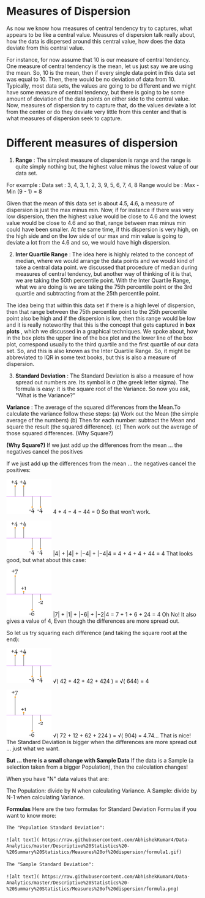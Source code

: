 # Measures of Dispersion

As now we know how measures of central tendency try to captures, what appears to be like a central value. Measures of dispersion talk really about, how the data is dispersed around this central value, how does the data deviate from this central value.

For instance, for now assume that 10 is our measure of central tendency. One measure of central tendency is the mean, let us just say we are using the mean. So, 10 is the mean, then if every single data point in this data set was equal to 10. Then, there would be no deviation of data from 10. Typically, most data sets, the values are going to be different and we might have some measure of central tendency, but there is going to be some amount of deviation of the data points on either side to the central value. Now, measures of dispersion try to capture that, do the values deviate a lot from the center or do they deviate very little from this center and that is what measures of dispersion seek to capture.

# Different measures of dispersion

1. **Range** : The simplest measure of dispersion is range and the range is quite simply nothing but, the highest value minus the lowest value of our data set.

For example : Data set : 3, 4, 3, 1, 2, 3, 9, 5, 6, 7, 4, 8
Range would be : Max - Min (9 - 1) = 8

Given that the mean of this data set is about 4.5, 4.6, a measure of dispersion is just the max minus min. Now, if for instance if there was very low dispersion, then the highest value would be close to 4.6 and the lowest value would be close to 4.6 and so that, range between max minus min could have been smaller. At the same time, if this dispersion is very high, on the high side and on the low side of our max and min value is going to deviate a lot from the 4.6 and so, we would have high dispersion.

2. **Inter Quartile Range** : The idea here is highly related to the concept of median, where we would arrange the data points and we would kind of take a central data point. we discussed that procedure of median during measures of central tendency, but another way of thinking of it is that, we are taking the 50th percentile point. With the Inter Quartile Range, what we are doing is we are taking the 75th percentile point or the 3rd quartile and subtracting from at the 25th percentile point.

The idea being that within this data set if there is a high level of dispersion, then that range between the 75th percentile point to the 25th percentile point also be high and if the dispersion is low, then this range would be low and it is really noteworthy that this is the concept that gets captured in **box plots** , which we discussed in a graphical techniques. We spoke about, how in the box plots the upper line of the box plot and the lower line of the box plot, correspond usually to the third quartile and the first quartile of our data set. So, and this is also known as the Inter Quartile Range. So, it might be abbreviated to IQR in some text books, but this is also a measure of dispersion.

3. **Standard Deviation** : The Standard Deviation is also a measure of how spread out numbers are. Its symbol is σ (the greek letter sigma).
The formula is easy: it is the square root of the Variance. So now you ask, "What is the Variance?"

**Variance** : The average of the squared differences from the Mean.To calculate the variance follow these steps:
(a) Work out the Mean (the simple average of the numbers)
(b) Then for each number: subtract the Mean and square the result (the squared difference).
(c) Then work out the average of those squared differences. (Why Square?)

**(Why Square?)** If we just add up the differences from the mean ... the negatives cancel the positives

If we just add up the differences from the mean ... the negatives cancel the positives:

![alt text]( https://raw.githubusercontent.com/AbhishekKumar4/Data-Analytics/master/Descriptive%20Statistics%20-%20Summary%20Statistics/Measures%20of%20dispersion/sd1.gif)  4 + 4 − 4 − 44  = 0
So that won't work.

![alt text]( https://raw.githubusercontent.com/AbhishekKumar4/Data-Analytics/master/Descriptive%20Statistics%20-%20Summary%20Statistics/Measures%20of%20dispersion/sd1.gif)  |4| + |4| + |−4| + |−4|4  =  4 + 4 + 4 + 44 = 4
That looks good, but what about this case:

![alt text]( https://raw.githubusercontent.com/AbhishekKumar4/Data-Analytics/master/Descriptive%20Statistics%20-%20Summary%20Statistics/Measures%20of%20dispersion/sd2.gif)  |7| + |1| + |−6| + |−2|4  =  7 + 1 + 6 + 24 = 4
Oh No! It also gives a value of 4, Even though the differences are more spread out.

So let us try squaring each difference (and taking the square root at the end):

![alt text]( https://raw.githubusercontent.com/AbhishekKumar4/Data-Analytics/master/Descriptive%20Statistics%20-%20Summary%20Statistics/Measures%20of%20dispersion/sd1.gif)  √( 42 + 42 + 42 + 424 ) = √( 644) = 4

![alt text]( https://raw.githubusercontent.com/AbhishekKumar4/Data-Analytics/master/Descriptive%20Statistics%20-%20Summary%20Statistics/Measures%20of%20dispersion/sd2.gif)  √( 72 + 12 + 62 + 224 ) = √( 904) = 4.74...
That is nice! The Standard Deviation is bigger when the differences are more spread out ... just what we want.

**But ... there is a small change with Sample Data**
If the data is a Sample (a selection taken from a bigger Population), then the calculation changes!

When you have "N" data values that are:

The Population: divide by N when calculating Variance.
A Sample: divide by N-1 when calculating Variance.


**Formulas**
Here are the two formulas for Standard Deviation Formulas if you want to know more:

    The "Population Standard Deviation":

 	![alt text]( https://raw.githubusercontent.com/AbhishekKumar4/Data-Analytics/master/Descriptive%20Statistics%20-%20Summary%20Statistics/Measures%20of%20dispersion/formula1.gif)

	The "Sample Standard Deviation":	 	
	
	![alt text]( https://raw.githubusercontent.com/AbhishekKumar4/Data-Analytics/master/Descriptive%20Statistics%20-%20Summary%20Statistics/Measures%20of%20dispersion/formula.png)